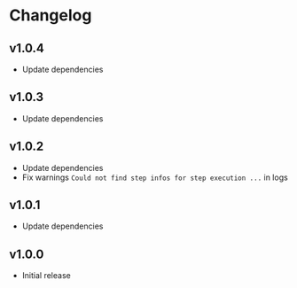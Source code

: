 # Changelog

## v1.0.4

 - Update dependencies

## v1.0.3

 - Update dependencies

## v1.0.2

 - Update dependencies
 - Fix warnings `Could not find step infos for step execution ...` in logs

## v1.0.1

 - Update dependencies

## v1.0.0

 - Initial release
